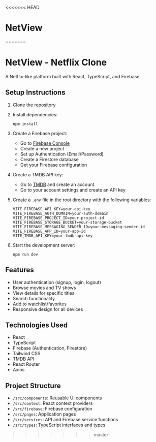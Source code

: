 <<<<<<< HEAD
# NetView
=======
# NetView - Netflix Clone

A Netflix-like platform built with React, TypeScript, and Firebase.

## Setup Instructions

1. Clone the repository
2. Install dependencies:
   ```
   npm install
   ```
3. Create a Firebase project:
   - Go to [Firebase Console](https://console.firebase.google.com/)
   - Create a new project
   - Set up Authentication (Email/Password)
   - Create a Firestore database
   - Get your Firebase configuration

4. Create a TMDB API key:
   - Go to [TMDB](https://www.themoviedb.org/) and create an account
   - Go to your account settings and create an API key

5. Create a `.env` file in the root directory with the following variables:
   ```
   VITE_FIREBASE_API_KEY=your-api-key
   VITE_FIREBASE_AUTH_DOMAIN=your-auth-domain
   VITE_FIREBASE_PROJECT_ID=your-project-id
   VITE_FIREBASE_STORAGE_BUCKET=your-storage-bucket
   VITE_FIREBASE_MESSAGING_SENDER_ID=your-messaging-sender-id
   VITE_FIREBASE_APP_ID=your-app-id
   VITE_TMDB_API_KEY=your-tmdb-api-key
   ```

6. Start the development server:
   ```
   npm run dev
   ```

## Features

- User authentication (signup, login, logout)
- Browse movies and TV shows
- View details for specific titles
- Search functionality
- Add to watchlist/favorites
- Responsive design for all devices

## Technologies Used

- React
- TypeScript
- Firebase (Authentication, Firestore)
- Tailwind CSS
- TMDB API
- React Router
- Axios

## Project Structure

- `/src/components`: Reusable UI components
- `/src/context`: React context providers
- `/src/firebase`: Firebase configuration
- `/src/pages`: Application pages
- `/src/services`: API and Firebase service functions
- `/src/types`: TypeScript interfaces and types
>>>>>>> master
